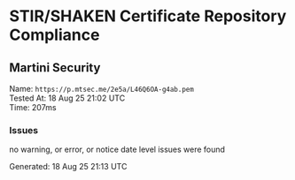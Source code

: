 # STIR/SHAKEN Certificate Repository Compliance

## Martini Security

Name: `https://p.mtsec.me/2e5a/L46Q6OA-g4ab.pem`\
Tested At: 18 Aug 25 21:02 UTC\
Time: 207ms

### Issues

no warning, or error, or notice date level issues were found

Generated: 18 Aug 25 21:13 UTC